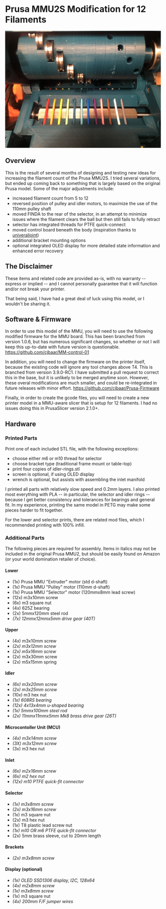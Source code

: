 # Prusa MMU2S Modification for 12 Filaments
<img src="./img/loaded.jpeg" width="640" align="middle" />

## Overview
This is the result of several months of designing and testing new ideas for increasing the filament count of the Prusa MMU2S. I tried several variations, but ended up coming back to something that is largely based on the original Prusa model. Some of the major adjustments include:
* increased filament count from 5 to 12
* reversed position of pulley and idler motors, to maximize the use of the 110mm pulley shaft
* moved FINDA to the rear of the selector, in an attempt to minimize issues where the filament clears the ball but then still fails to fully retract
* selector has integrated threads for PTFE quick-connect
* moved control board beneath the body (inspiration thanks to [univeraljoint](https://www.thingiverse.com/universaljoint/about))
* additional bracket mounting options
* optional integrated OLED display for more detailed state information and enhanced error recovery
## The Disclaimer
These items and related code are provided as-is, with no warranty -- express or implied -- and I cannot personally guarantee that it will function and/or not break your printer.

That being said, I have had a great deal of luck using this model, or I wouldn't be sharing it.
## Software & Firmware
In order to use this model of the MMU, you will need to use the following modified firmware for the MMU board. This has been branched from version 1.0.6, but has numerous significant changes, so whether or not I will keep this up-to-date with future version is questionable.
https://github.com/cjbaar/MM-control-01

In addition, you will need to change the firmware on the printer itself, because the existing code will ignore any tool changes above T4. This is branched from version 3.9.0-RC1. I have submitted a pull request to correct this in the base, but it is unlikely to be merged anytime soon. However, these overal modifications are much smaller, and could be re-integrated in future releases with minor effort.
https://github.com/cjbaar/Prusa-Firmware

Finally, in order to create the gcode files, you will need to create a new printer model in a MMU-aware slicer that is setup for 12 filaments. I had no issues doing this in PrusaSlicer version 2.1.0+.

## Hardware
### Printed Parts
Print one of each included STL file, with the following exceptions:
* choose either m6 or m10 thread for selector
* choose bracket type (traditional frame mount or table-top)
* print four copies of idler-rings.stl
* screen is optional, if using OLED display
* wrench is optional, but assists with assembling the inlet manifold

I printed all parts with relatively slow speed and 0.2mm layers. I also printed most everything with PLA -- in particular, the selector and idler rings -- because I get better consistency and tolerances for bearings and general fit. In my experience, printing the same model in PETG may make some pieces harder to fit together.

For the lower and selector prints, there are related mod files, which I recommended printing with 100% infill.

### Additional Parts
The following pieces are required for assembly. Items in italics may not be included in the original Prusa MMU2, but should be easily found on Amazon (or your world domination retailer of choice).
#### Lower
* (1x) Prusa MMU "Extruder" motor (std d-shaft)
* (1x) Prusa MMU "Pulley" motor (110mm d-shaft)
* (1x) Prusa MMU "Selector" motor (120mmx8mm lead screw)
* (12x) m3x10mm screw
* (6x) m3 square nut
* (4x) 625Z bearing
* (2x) 5mmx120mm steel rod
* *(7x) 12mmx12mmx5mm drive gear (40T)*

#### Upper
* (4x) m3x10mm screw
* *(2x) m3x12mm screw*
* *(2x) m5x16mm screw*
* (2x) m3x30mm screw
* (2x) m5x15mm spring

#### Idler
* *(6x) m3x20mm screw*
* *(2x) m3x25mm screw*
* (10x) m3 hex nut
* *(1x) 608RS bearing*
* *(12x) 4x13x4mm u-shaped bearing*
* *(1x) 5mmx100mm steel rod*
* *(2x) 11mmx11mmx5mm Mk8 brass drive gear (26T)*

#### Microcontoller Unit (MCU)
* *(4x) m3x14mm screw*
* *(3X) m3x12mm screw*
* (3x) m3 hex nut

#### Inlet
* *(6x) m2x16mm screw*
* *(6x) m2 hex nut*
* *(12x) m10 PTFE quick-fit connector*

#### Selector
* *(1x) m3x8mm screw*
* *(2x) m3x16mm screw*
* (1x) m3 square nut
* (2x) m3 hex nut
* (1x) T8 plastic lead screw nut
* *(1x) m10 OR m6 PTFE quick-fit connector*
* (2x) 5mm brass sleeve, cut to 20mm length

#### Brackets
* *(2x) m3x8mm screw*

#### Display (optional)
* *(1x) OLED SSD1306 display, I2C, 128x64*
* *(4x) m2x8mm screw*
* *(1x) m3x8mm screw*
* (1x) m3 square nut
* *(4x) 200mm F/F jumper wires*
